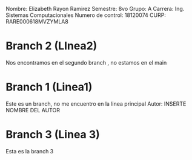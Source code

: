 Nombre: Elizabeth Rayon Ramirez
Semestre: 8vo
Grupo: A
Carrera: Ing. Sistemas Computacionales
Numero de control: 18120074
CURP: RARE000618MVZYMLA8


# Branch 2 (LInea2)
Nos encontramos en el segundo branch , no estamos en el main
# Branch 1 (Linea1)
Este es un branch, no me encuentro en la linea principal
Autor: INSERTE NOMBRE DEL AUTOR


# Branch 3 (Linea 3)
Esta es la branch 3 